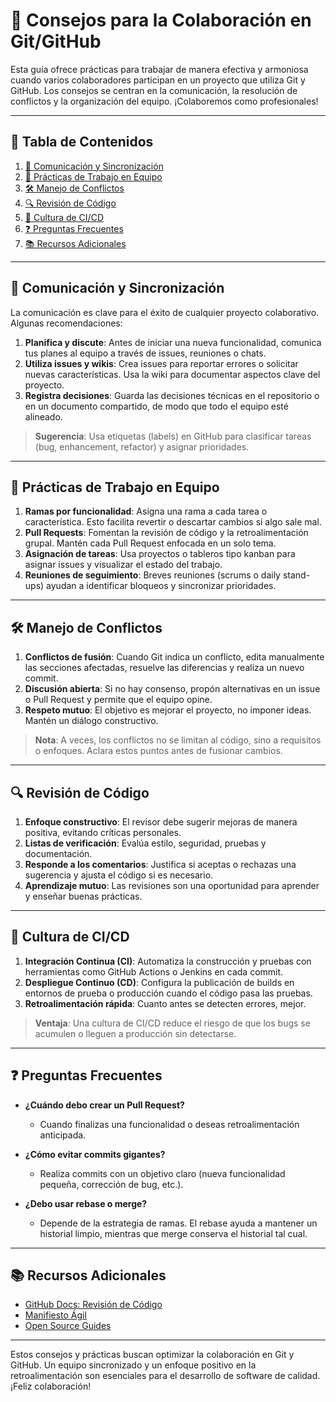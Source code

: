 # 🤝 **Consejos para la Colaboración en Git/GitHub**

Esta guía ofrece prácticas para trabajar de manera efectiva y armoniosa cuando varios colaboradores participan en un proyecto que utiliza Git y GitHub. Los consejos se centran en la comunicación, la resolución de conflictos y la organización del equipo. ¡Colaboremos como profesionales!

---

## 📑 **Tabla de Contenidos**

1. [🔗 Comunicación y Sincronización](#-comunicación-y-sincronización)
2. [🚀 Prácticas de Trabajo en Equipo](#-prácticas-de-trabajo-en-equipo)
3. [🛠️ Manejo de Conflictos](#-manejo-de-conflictos)
4. [🔍 Revisión de Código](#-revisión-de-código)
5. [🌱 Cultura de CI/CD](#-cultura-de-cicd)
6. [❓ Preguntas Frecuentes](#-preguntas-frecuentes)
7. [📚 Recursos Adicionales](#-recursos-adicionales)

---

## 🔗 **Comunicación y Sincronización**

La comunicación es clave para el éxito de cualquier proyecto colaborativo. Algunas recomendaciones:

1. **Planifica y discute**: Antes de iniciar una nueva funcionalidad, comunica tus planes al equipo a través de issues, reuniones o chats.
2. **Utiliza issues y wikis**: Crea issues para reportar errores o solicitar nuevas características. Usa la wiki para documentar aspectos clave del proyecto.
3. **Registra decisiones**: Guarda las decisiones técnicas en el repositorio o en un documento compartido, de modo que todo el equipo esté alineado.

> **Sugerencia**: Usa etiquetas (labels) en GitHub para clasificar tareas (bug, enhancement, refactor) y asignar prioridades.

---

## 🚀 **Prácticas de Trabajo en Equipo**

1. **Ramas por funcionalidad**: Asigna una rama a cada tarea o característica. Esto facilita revertir o descartar cambios si algo sale mal.
2. **Pull Requests**: Fomentan la revisión de código y la retroalimentación grupal. Mantén cada Pull Request enfocada en un solo tema.
3. **Asignación de tareas**: Usa proyectos o tableros tipo kanban para asignar issues y visualizar el estado del trabajo.
4. **Reuniones de seguimiento**: Breves reuniones (scrums o daily stand-ups) ayudan a identificar bloqueos y sincronizar prioridades.

---

## 🛠️ **Manejo de Conflictos**

1. **Conflictos de fusión**: Cuando Git indica un conflicto, edita manualmente las secciones afectadas, resuelve las diferencias y realiza un nuevo commit.
2. **Discusión abierta**: Si no hay consenso, propón alternativas en un issue o Pull Request y permite que el equipo opine.
3. **Respeto mutuo**: El objetivo es mejorar el proyecto, no imponer ideas. Mantén un diálogo constructivo.

> **Nota**: A veces, los conflictos no se limitan al código, sino a requisitos o enfoques. Aclara estos puntos antes de fusionar cambios.

---

## 🔍 **Revisión de Código**

1. **Enfoque constructivo**: El revisor debe sugerir mejoras de manera positiva, evitando críticas personales.
2. **Listas de verificación**: Evalúa estilo, seguridad, pruebas y documentación.
3. **Responde a los comentarios**: Justifica si aceptas o rechazas una sugerencia y ajusta el código si es necesario.
4. **Aprendizaje mutuo**: Las revisiones son una oportunidad para aprender y enseñar buenas prácticas.

---

## 🌱 **Cultura de CI/CD**

1. **Integración Continua (CI)**: Automatiza la construcción y pruebas con herramientas como GitHub Actions o Jenkins en cada commit.
2. **Despliegue Continuo (CD)**: Configura la publicación de builds en entornos de prueba o producción cuando el código pasa las pruebas.
3. **Retroalimentación rápida**: Cuanto antes se detecten errores, mejor.

> **Ventaja**: Una cultura de CI/CD reduce el riesgo de que los bugs se acumulen o lleguen a producción sin detectarse.

---

## ❓ **Preguntas Frecuentes**

- **¿Cuándo debo crear un Pull Request?**
  - Cuando finalizas una funcionalidad o deseas retroalimentación anticipada.

- **¿Cómo evitar commits gigantes?**
  - Realiza commits con un objetivo claro (nueva funcionalidad pequeña, corrección de bug, etc.).

- **¿Debo usar rebase o merge?**
  - Depende de la estrategia de ramas. El rebase ayuda a mantener un historial limpio, mientras que merge conserva el historial tal cual.

---

## 📚 **Recursos Adicionales**

- [GitHub Docs: Revisión de Código](https://docs.github.com/es/pull-requests)
- [Manifiesto Ágil](https://agilemanifesto.org/iso/es/)
- [Open Source Guides](https://opensource.guide/es/)

---

Estos consejos y prácticas buscan optimizar la colaboración en Git y GitHub. Un equipo sincronizado y un enfoque positivo en la retroalimentación son esenciales para el desarrollo de software de calidad. ¡Feliz colaboración!

